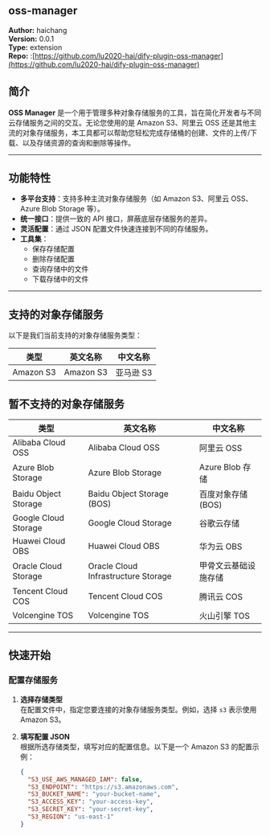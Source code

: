 ## oss-manager

**Author:** haichang  
**Version:** 0.0.1  
**Type:** extension  
**Repo:** :[https://github.com/lu2020-hai/dify-plugin-oss-manager](https://github.com/lu2020-hai/dify-plugin-oss-manager)

## 简介

**OSS Manager** 是一个用于管理多种对象存储服务的工具，旨在简化开发者与不同云存储服务之间的交互。无论您使用的是 Amazon S3、阿里云 OSS 还是其他主流的对象存储服务，本工具都可以帮助您轻松完成存储桶的创建、文件的上传/下载、以及存储资源的查询和删除等操作。

---

## 功能特性

- **多平台支持**：支持多种主流对象存储服务（如 Amazon S3、阿里云 OSS、Azure Blob Storage 等）。
- **统一接口**：提供一致的 API 接口，屏蔽底层存储服务的差异。
- **灵活配置**：通过 JSON 配置文件快速连接到不同的存储服务。
- **工具集**：
  - 保存存储配置
  - 删除存储配置
  - 查询存储中的文件
  - 下载存储中的文件

---

## 支持的对象存储服务

以下是我们当前支持的对象存储服务类型：

| 类型                 | 英文名称                          | 中文名称              |
|----------------------|-----------------------------------|-----------------------|
| Amazon S3            | Amazon S3                        | 亚马逊 S3             |

## 暂不支持的对象存储服务

| 类型                 | 英文名称                          | 中文名称              |
|----------------------|-----------------------------------|-----------------------|
| Alibaba Cloud OSS    | Alibaba Cloud OSS                | 阿里云 OSS            |
| Azure Blob Storage   | Azure Blob Storage               | Azure Blob 存储       |
| Baidu Object Storage | Baidu Object Storage (BOS)       | 百度对象存储 (BOS)    |
| Google Cloud Storage | Google Cloud Storage             | 谷歌云存储            |
| Huawei Cloud OBS     | Huawei Cloud OBS                 | 华为云 OBS            |
| Oracle Cloud Storage | Oracle Cloud Infrastructure Storage | 甲骨文云基础设施存储 |
| Tencent Cloud COS    | Tencent Cloud COS                | 腾讯云 COS            |
| Volcengine TOS       | Volcengine TOS                   | 火山引擎 TOS          |

---

## 快速开始

### 配置存储服务

1. **选择存储类型**  
   在配置文件中，指定您要连接的对象存储服务类型。例如，选择 `s3` 表示使用 Amazon S3。

2. **填写配置 JSON**  
   根据所选存储类型，填写对应的配置信息。以下是一个 Amazon S3 的配置示例：

   ```json
   {
     "S3_USE_AWS_MANAGED_IAM": false,
     "S3_ENDPOINT": "https://s3.amazonaws.com",
     "S3_BUCKET_NAME": "your-bucket-name",
     "S3_ACCESS_KEY": "your-access-key",
     "S3_SECRET_KEY": "your-secret-key",
     "S3_REGION": "us-east-1"
   }
   ```